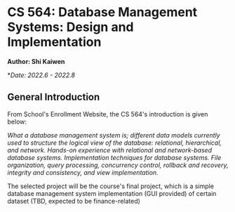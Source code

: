 # CS 564: Database Management Systems: Design and Implementation

**Author: Shi Kaiwen**
<br>

**Date: 2022.6 - 2022.8*

## General Introduction

From School's Enrollment Website, the CS 564's introduction is given below:

*What a database management system is; different data models currently used to structure the logical view of the database: relational, hierarchical, and network. Hands-on experience with relational and network-based database systems. Implementation techniques for database systems. File organization, query processing, concurrency control, rollback and recovery, integrity and consistency, and view implementation.*

The selected project will be the course's final project, which is a simple database management system implementation (GUI provided) of certain dataset (TBD, expected to be finance-related)